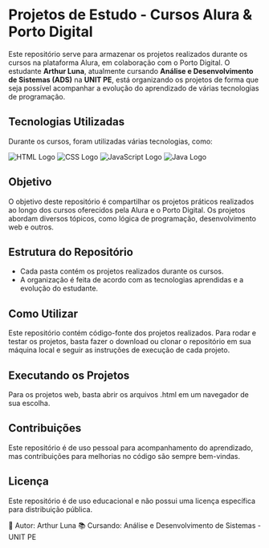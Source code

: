 # Projetos de Estudo - Cursos Alura & Porto Digital

Este repositório serve para armazenar os projetos realizados durante os cursos na plataforma Alura, em colaboração com o Porto Digital. O estudante **Arthur Luna**, atualmente cursando **Análise e Desenvolvimento de Sistemas (ADS)** na **UNIT PE**, está organizando os projetos de forma que seja possível acompanhar a evolução do aprendizado de várias tecnologias de programação.

## Tecnologias Utilizadas

Durante os cursos, foram utilizadas várias tecnologias, como:

![HTML Logo](https://img.shields.io/badge/HTML-5E5B5A?style=for-the-badge&logo=html5&logoColor=fff) ![CSS Logo](https://img.shields.io/badge/CSS-239120?&style=for-the-badge&logo=css3&logoColor=white) ![JavaScript Logo](https://shields.io/badge/JavaScript-F7DF1E?logo=JavaScript&logoColor=000&style=flat-square) ![Java Logo](https://img.shields.io/badge/Java-ED8B00?style=for-the-badge&logo=openjdk&logoColor=white)


## Objetivo

O objetivo deste repositório é compartilhar os projetos práticos realizados ao longo dos cursos oferecidos pela Alura e o Porto Digital. Os projetos abordam diversos tópicos, como lógica de programação, desenvolvimento web e outros.

## Estrutura do Repositório

- Cada pasta contém os projetos realizados durante os cursos.
- A organização é feita de acordo com as tecnologias aprendidas e a evolução do estudante.
  
## Como Utilizar

Este repositório contém código-fonte dos projetos realizados. Para rodar e testar os projetos, basta fazer o download ou clonar o repositório em sua máquina local e seguir as instruções de execução de cada projeto.

## Executando os Projetos
Para os projetos web, basta abrir os arquivos .html em um navegador de sua escolha.

## Contribuições
Este repositório é de uso pessoal para acompanhamento do aprendizado, mas contribuições para melhorias no código são sempre bem-vindas.

## Licença
Este repositório é de uso educacional e não possui uma licença específica para distribuição pública.

📝 Autor: Arthur Luna
📚 Cursando: Análise e Desenvolvimento de Sistemas - UNIT PE
